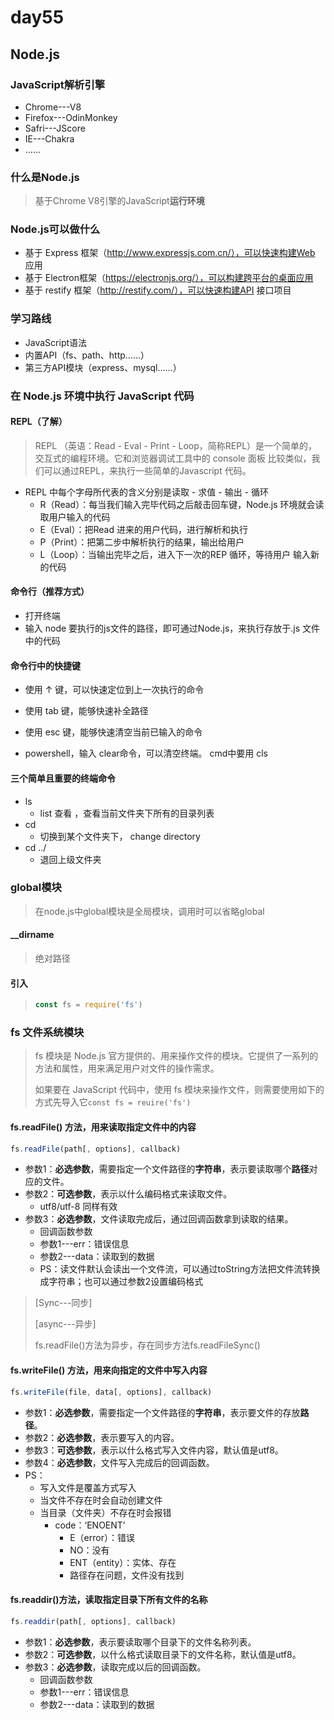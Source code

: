 # day55

## Node.js

### JavaScript解析引擎

- Chrome---V8
- Firefox---OdinMonkey
- Safri---JScore
- IE---Chakra
- ……

### 什么是Node.js

> 基于Chrome	V8引擎的JavaScript**运行环境**

### Node.js可以做什么

- 基于 Express 框架（http://www.expressjs.com.cn/），可以快速构建Web 应用
-  基于 Electron框架（https://electronjs.org/），可以构建跨平台的桌面应用
- 基于 restify 框架（http://restify.com/），可以快速构建API 接口项目

### 学习路线

- JavaScript语法
- 内置API（fs、path、http……）
- 第三方API模块（express、mysql……）

### 在 Node.js 环境中执行 JavaScript 代码

#### REPL（了解）

> REPL （英语：Read - Eval - Print - Loop，简称REPL）是一个简单的，交互式的编程环境。它和浏览器调试工具中的 console 面板 比较类似，我们可以通过REPL，来执行一些简单的Javascript 代码。

- REPL 中每个字母所代表的含义分别是读取 - 求值 - 输出 - 循环
  - R（Read）：每当我们输入完毕代码之后敲击回车键，Node.js 环境就会读取用户输入的代码
  - E（Eval）：把Read 进来的用户代码，进行解析和执行
  - P（Print）：把第二步中解析执行的结果，输出给用户
  - L（Loop）：当输出完毕之后，进入下一次的REP 循环，等待用户 输入新的代码

#### 命令行（推荐方式）

- 打开终端
- 输入 node 要执行的js文件的路径，即可通过Node.js，来执行存放于.js 文件中的代码

#### 命令行中的快捷键

- 使用 ↑ 键，可以快速定位到上一次执行的命令

- 使用 tab 键，能够快速补全路径
- 使用 esc 键，能够快速清空当前已输入的命令
- powershell，输入 clear命令，可以清空终端。 cmd中要用 cls

#### 三个简单且重要的终端命令 

- ls
  - list 查看 ，查看当前文件夹下所有的目录列表
- cd
  - 切换到某个文件夹下，  change directory
- cd ../
  - 退回上级文件夹

### global模块

> 在node.js中global模块是全局模块，调用时可以省略global

#### __dirname

>  绝对路径

#### 引入

> ```js
> const fs = require('fs')
> ```

### fs 文件系统模块

> fs 模块是 Node.js 官方提供的、用来操作文件的模块。它提供了一系列的方法和属性，用来满足用户对文件的操作需求。
>
> 如果要在 JavaScript 代码中，使用 fs 模块来操作文件，则需要使用如下的方式先导入它`const fs = reuire('fs')`

 #### fs.readFile() 方法，用来读取指定文件中的内容

```js
fs.readFile(path[, options], callback)
```

- 参数1：**必选参数**，需要指定一个文件路径的**字符串**，表示要读取哪个**路径**对应的文件。
- 参数2：**可选参数**，表示以什么编码格式来读取文件。
  - utf8/utf-8 同样有效
- 参数3：**必选参数**，文件读取完成后，通过回调函数拿到读取的结果。 
  - 回调函数参数
  - 参数1---err：错误信息
  - 参数2---data：读取到的数据
  - PS：读文件默认会读出一个文件流，可以通过toString方法把文件流转换成字符串；也可以通过参数2设置编码格式

> [Sync---同步]
>
> [async---异步]
>
> fs.readFile()方法为异步，存在同步方法fs.readFileSync()

#### fs.writeFile() 方法，用来向指定的文件中写入内容

```js
fs.writeFile(file, data[, options], callback)
```

- 参数1：**必选参数**，需要指定一个文件路径的**字符串**，表示要文件的存放**路径**。
- 参数2：**必选参数**，表示要写入的内容。
- 参数3：**可选参数**，表示以什么格式写入文件内容，默认值是utf8。
- 参数4：**必选参数**，文件写入完成后的回调函数。
- PS：
  - 写入文件是覆盖方式写入
  - 当文件不存在时会自动创建文件
  - 当目录（文件夹）不存在时会报错
    - code：‘ENOENT’
      - E（error）：错误
      - NO：没有
      - ENT（entity）：实体、存在
      - 路径存在问题，文件没有找到

#### fs.readdir()方法，读取指定目录下所有文件的名称

```js
fs.readdir(path[, options], callback)
```

- 参数1：**必选参数**，表示要读取哪个目录下的文件名称列表。
- 参数2：**可选参数**，以什么格式读取目录下的文件名称，默认值是utf8。
- 参数3：**必选参数**，读取完成以后的回调函数。
  - 回调函数参数
  - 参数1---err：错误信息
  - 参数2---data：读取到的数据